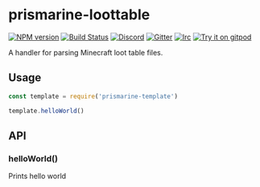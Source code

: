 # prismarine-loottable
[![NPM version](https://img.shields.io/npm/v/prismarine-template.svg)](http://npmjs.com/package/prismarine-loottable)
[![Build Status](https://github.com/PrismarineJS/prismarine-template/workflows/CI/badge.svg)](https://github.com/PrismarineJS/prismarine-loottable/actions?query=workflow%3A%22CI%22)
[![Discord](https://img.shields.io/badge/chat-on%20discord-brightgreen.svg)](https://discord.gg/GsEFRM8)
[![Gitter](https://img.shields.io/badge/chat-on%20gitter-brightgreen.svg)](https://gitter.im/PrismarineJS/general)
[![Irc](https://img.shields.io/badge/chat-on%20irc-brightgreen.svg)](https://irc.gitter.im/)
[![Try it on gitpod](https://img.shields.io/badge/try-on%20gitpod-brightgreen.svg)](https://gitpod.io/#https://github.com/PrismarineJS/prismarine-loottable)

A handler for parsing Minecraft loot table files.

## Usage

```js
const template = require('prismarine-template')

template.helloWorld()
```

## API

### helloWorld()

Prints hello world
